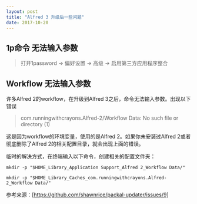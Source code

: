```yaml
---
layout: post
title: "Alfred 3 升级后一些问题"
date: 2017-10-20
---
```


## 1p命令 无法输入参数

> 打开1password -> 偏好设置 -> 高级 -> 启用第三方应用程序整合  

## Workflow 无法输入参数

许多Alfred 2的workflow，在升级到Alfred 3之后，命令无法输入参数。出现以下错误

> com.runningwithcrayons.Alfred-2/Workflow Data: No such file or directory (1)  

这是因为workflow的环境变量，使用的是Alfred 2。如果你未安装过Alfred 2或者彻底删除了Alfred 2的相关配置目录，就会出现上面的错误。

临时的解决方式，在终端输入以下命令，创建相关的配置文件夹：

```
mkdir -p "$HOME_Library_Application Support_Alfred 2_Workflow Data/"

mkdir -p "$HOME_Library_Caches_com.runningwithcrayons.Alfred-2_Workflow Data/"
```

参考来源：[https://github.com/shawnrice/packal-updater/issues/9]
